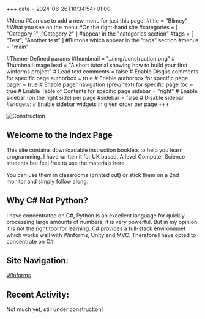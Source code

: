 +++
date = 2024-06-26T10:34:54+01:00


#Menu 
#Can use to add a new menu for just this page!
#title = "Blimey"  #What you see on the menu
#On the right-hand site
#categories = [ "Category 1", "Category 2" ] #appear in the "categories section"
#tags = [ "Test", "Another test" ]  #Buttons which appear in the "tags" section
#menus = "main"

#Theme-Defined params
#thumbnail = "../img/construction.png" # Thumbnail image
lead = "A short tutorial showing how to build your first winforms project" # Lead text
comments = false # Enable Disqus comments for specific page
authorbox = true # Enable authorbox for specific page
pager = true # Enable pager navigation (prev/next) for specific page
toc = true # Enable Table of Contents for specific page
sidebar = "right" # Enable sidebar (on the right side) per page
#sidebar = false # Disable sidebar 
#widgets: # Enable sidebar widgets in given order per page
+++

![Construction](/img/construction.png)
## Welcome to the Index Page 

This site contains downloadable instruction booklets to help you learn programming.  I have written it for UK based, A level Computer Science students but feel free to use the materials here.  

You can use them in classrooms (printed out) or stick them on a 2nd monitor and simply follow along.

## Why C# Not Python?

I have concentrated on C#, Python is an excellent language for quickly processing large amounts of numbers, it is very powerful.  But in my opinion it is not the right tool for learning.  C# provides a full-stack environmnet which works well with Winforms, Unity and MVC.  Therefore I have opted to concentrate on C#.  

## Site Navigation:
[Winforms](./Winforms/ "View some Winforms")

## Recent Activity:

Not much yet, still under construction!